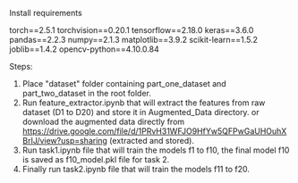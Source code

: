 Install requirements


torch==2.5.1
torchvision==0.20.1
tensorflow==2.18.0
keras==3.6.0
pandas==2.2.3
numpy==2.1.3
matplotlib==3.9.2
scikit-learn==1.5.2
joblib==1.4.2
opencv-python==4.10.0.84



Steps:
1. Place "dataset" folder containing part_one_dataset and part_two_dataset in the root folder.
2. Run feature_extractor.ipynb that will extract the features from raw dataset (D1 to D20) and store it in Augmented_Data directory. or download the augmented data directly from https://drive.google.com/file/d/1PRvH31WFJO9HfYw5QFPwGaUHOuhXBrIJ/view?usp=sharing (extracted and stored).
3. Run task1.ipynb file that will train the models f1 to f10, the final model f10 is saved as f10_model.pkl file for task 2.
4. Finally run task2.ipynb file that will train the models f11 to f20.
